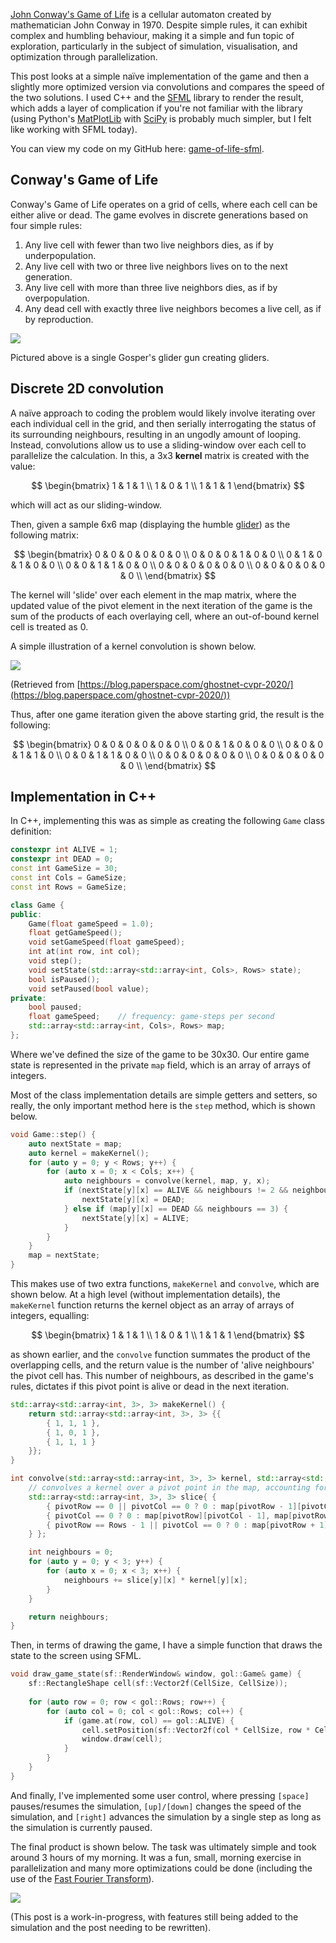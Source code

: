 [John Conway's Game of Life](https://en.wikipedia.org/wiki/Conway%27s_Game_of_Life) is a cellular automaton created by mathematician John Conway in 1970. Despite simple rules, it can exhibit complex and humbling behaviour, making it a simple and fun topic of exploration, particularly in the subject of simulation, visualisation, and optimization through parallelization.

This post looks at a simple naïve implementation of the game and then a slightly more optimized version via convolutions and compares the speed of the two solutions. I used C++ and the [SFML](https://www.sfml-dev.org/) library to render the result, which adds a layer of complication if you're not familiar with the library (using Python's [MatPlotLib](https://matplotlib.org/) with [SciPy](https://scipy.org/) is probably much simpler, but I felt like working with SFML today).

You can view my code on my GitHub here: [game-of-life-sfml](https://github.com/trithagoras/game-of-life-sfml).

## Conway's Game of Life

Conway's Game of Life operates on a grid of cells, where each cell can be either alive or dead. The game evolves in discrete generations based on four simple rules:

1. Any live cell with fewer than two live neighbors dies, as if by underpopulation.
2. Any live cell with two or three live neighbors lives on to the next generation.
3. Any live cell with more than three live neighbors dies, as if by overpopulation.
4. Any dead cell with exactly three live neighbors becomes a live cell, as if by reproduction.

<img src='/posts/game-of-life/Gospers_glider_gun.gif' />

Pictured above is a single Gosper's glider gun creating gliders.

## Discrete 2D convolution

A naïve approach to coding the problem would likely involve iterating over each individual cell in the grid, and then serially interrogating the status of its surrounding neighbours, resulting in an ungodly amount of looping. Instead, convolutions allow us to use a sliding-window over each cell to parallelize the calculation. In this, a 3x3 **kernel** matrix is created with the value:

$$
\begin{bmatrix}
    1 & 1 & 1 \\
    1 & 0 & 1 \\
    1 & 1 & 1
\end{bmatrix}
$$

which will act as our sliding-window.

Then, given a sample 6x6 map (displaying the humble [glider](https://conwaylife.com/wiki/glider)) as the following matrix:

$$
\begin{bmatrix}
    0 & 0 & 0 & 0 & 0 & 0 \\
    0 & 0 & 0 & 1 & 0 & 0 \\
    0 & 1 & 0 & 1 & 0 & 0 \\
    0 & 0 & 1 & 1 & 0 & 0 \\
    0 & 0 & 0 & 0 & 0 & 0 \\
    0 & 0 & 0 & 0 & 0 & 0 \\
\end{bmatrix}
$$

The kernel will 'slide' over each element in the map matrix, where the updated value of the pivot element in the next iteration of the game is the sum of the products of each overlaying cell, where an out-of-bound kernel cell is treated as 0.

A simple illustration of a kernel convolution is shown below.

<img src='/posts/game-of-life/convolution.gif' style='max-width: 100%' />

(Retrieved from [https://blog.paperspace.com/ghostnet-cvpr-2020/](https://blog.paperspace.com/ghostnet-cvpr-2020/))

Thus, after one game iteration given the above starting grid, the result is the following:

$$
\begin{bmatrix}
    0 & 0 & 0 & 0 & 0 & 0 \\
    0 & 0 & 1 & 0 & 0 & 0 \\
    0 & 0 & 0 & 1 & 1 & 0 \\
    0 & 0 & 1 & 1 & 0 & 0 \\
    0 & 0 & 0 & 0 & 0 & 0 \\
    0 & 0 & 0 & 0 & 0 & 0 \\
\end{bmatrix}
$$

## Implementation in C++

In C++, implementing this was as simple as creating the following `Game` class definition:

```cpp
constexpr int ALIVE = 1;
constexpr int DEAD = 0;
const int GameSize = 30;
const int Cols = GameSize;
const int Rows = GameSize;

class Game {
public:
    Game(float gameSpeed = 1.0);
    float getGameSpeed();
    void setGameSpeed(float gameSpeed);
    int at(int row, int col);
    void step();
    void setState(std::array<std::array<int, Cols>, Rows> state);
    bool isPaused();
    void setPaused(bool value);
private:
    bool paused;
    float gameSpeed;    // frequency: game-steps per second
    std::array<std::array<int, Cols>, Rows> map;
};
```
Where we've defined the size of the game to be 30x30. Our entire game state is represented in the private `map` field, which is an array of arrays of integers.

Most of the class implementation details are simple getters and setters, so really, the only important method here is the `step` method, which is shown below.

```cpp
void Game::step() {
    auto nextState = map;
    auto kernel = makeKernel();
    for (auto y = 0; y < Rows; y++) {
        for (auto x = 0; x < Cols; x++) {
            auto neighbours = convolve(kernel, map, y, x);
            if (nextState[y][x] == ALIVE && neighbours != 2 && neighbours != 3) {
                nextState[y][x] = DEAD;
            } else if (map[y][x] == DEAD && neighbours == 3) {
                nextState[y][x] = ALIVE;
            }
        }
    }
    map = nextState;
}
```

This makes use of two extra functions, `makeKernel` and `convolve`, which are shown below. At a high level (without implementation details), the `makeKernel` function returns the kernel object as an array of arrays of integers, equalling:

$$
\begin{bmatrix}
    1 & 1 & 1 \\
    1 & 0 & 1 \\
    1 & 1 & 1
\end{bmatrix}
$$

as shown earlier, and the `convolve` function summates the product of the overlapping cells, and the return value is the number of 'alive neighbours' the pivot cell has. This number of neighbours, as described in the game's rules, dictates if this pivot point is alive or dead in the next iteration.

```cpp
std::array<std::array<int, 3>, 3> makeKernel() {
    return std::array<std::array<int, 3>, 3> {{
        { 1, 1, 1 },
        { 1, 0, 1 },
        { 1, 1, 1 }
    }};
}

int convolve(std::array<std::array<int, 3>, 3> kernel, std::array<std::array<int, Cols>, Rows> map, int pivotRow, int pivotCol) {
    // convolves a kernel over a pivot point in the map, accounting for out-of-bound position
    std::array<std::array<int, 3>, 3> slice{ {
        { pivotRow == 0 || pivotCol == 0 ? 0 : map[pivotRow - 1][pivotCol - 1], pivotRow == 0 ? 0 : map[pivotRow - 1][pivotCol], pivotRow == 0 || pivotCol == Cols - 1 ? 0 : map[pivotRow - 1][pivotCol + 1] },
        { pivotCol == 0 ? 0 : map[pivotRow][pivotCol - 1], map[pivotRow][pivotCol], pivotCol == Cols - 1 ? 0 : map[pivotRow][pivotCol + 1] },
        { pivotRow == Rows - 1 || pivotCol == 0 ? 0 : map[pivotRow + 1][pivotCol - 1], pivotRow == Rows - 1 ? 0 : map[pivotRow + 1][pivotCol], pivotRow == Rows - 1 || pivotCol == Cols - 1 ? 0 : map[pivotRow + 1][pivotCol + 1] }
    } };

    int neighbours = 0;
    for (auto y = 0; y < 3; y++) {
        for (auto x = 0; x < 3; x++) {
            neighbours += slice[y][x] * kernel[y][x];
        }
    }

    return neighbours;
}
```

Then, in terms of drawing the game, I have a simple function that draws the state to the screen using SFML.

```cpp
void draw_game_state(sf::RenderWindow& window, gol::Game& game) {
    sf::RectangleShape cell(sf::Vector2f(CellSize, CellSize));
    
    for (auto row = 0; row < gol::Rows; row++) {
        for (auto col = 0; col < gol::Rows; col++) {
            if (game.at(row, col) == gol::ALIVE) {
                cell.setPosition(sf::Vector2f(col * CellSize, row * CellSize));
                window.draw(cell);
            }
        }
    }
}
```

And finally, I've implemented some user control, where pressing `[space]` pauses/resumes the simulation, `[up]/[down]` changes the speed of the simulation, and `[right]` advances the simulation by a single step as long as the simulation is currently paused.

The final product is shown below. The task was ultimately simple and took around 3 hours of my morning. It was a fun, small, morning exercise in parallelization and many more optimizations could be done (including the use of the [Fast Fourier Transform](https://en.wikipedia.org/wiki/Fast_Fourier_transform)).

<img src='/posts/game-of-life/Animation.gif' style='max-width: 100%' />

(This post is a work-in-progress, with features still being added to the simulation and the post needing to be rewritten).